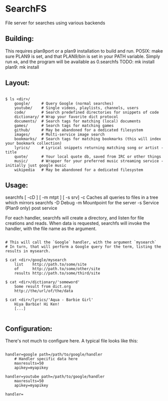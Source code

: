 # SearchFS
File server for searches using various backends

## Building:

This requires plan9port or a plan9 installation to build and run. 
POSIX:
	make sure PLAN9 is set, and that PLAN9/bin is set in your PATH variable.
	Simply run `mk`, and the program will be available as 0.searchfs
	TODO: mk install
plan9:
	mk install


## Layout:

```

$ ls <dir>/
	google/     # Query Google (normal searches)
	youtube/    # Single videos, playlists, channels, users
	code/       # Search predefined directories for snippets of code
	dictionary/ # Wrap your favorite dict protocol
	documents/  # Search tags for matching (local) documents
	games/      # Search tags for matching games
	github/     # May be abandoned for a dedicated filesystem
	images/     # Multi-service image search
	bookmarks/  # Search tags for matching bookmarks (this will index your bookmark collection)
	lyrics/     # Lyrical snippets returning matching song or artist - title
	quote/      # Your local quote db, saved from IRC or other things
	music/      # Wrapper for your preferred music streaming service - initially just google music
	wikipedia   # May be abandoned for a dedicated filesystem

```

## Usage:

searchfs [ -cD ] [ -m mtpt ] [ -s srv]
 -c Caches all queries to files in a tree which mirrors searchfs
 -D Debug
 -m Mountpoint for the server
 -s Service (Plan9 only) post service 

For each handler, searchfs will create a directory, and listen for file creations and reads.
When data is requested, searchfs will invoke the handler, with the file name as the argument.

```

# This will call the `Google` handler, with the argument `mysearch`
# In turn, that will perform a Google query for the term, listing the results in mysearch.

$ cat <dir>/google/mysearch
	list    http://path.to/some/site
	of      http://path.to/some/other/site
	results http://path.to/some/third/site

$ cat <dir>/dictionary/'someword'
	Some result from dict.org
	http://the/url/of/the/data

$ cat <dir>/lyrics/'Aqua - Barbie Girl'
	Hiya Barbie! Hi Ken!
	[...]


```

## Configuration:

There's not much to configure here. A typical file looks like this:

```

handler=google path=/path/to/google/handler
	# Handler specific data here
	maxresults=50
	apikey=myapikey

handler=youtube path=/path/to/google/handler
	maxresults=50
	apikey=myapikey

handler=
